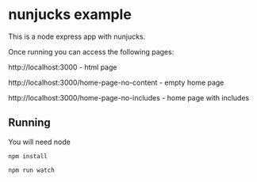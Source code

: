 # nunjucks example

This is a node express app with nunjucks.

Once running you can access the following pages:

http://localhost:3000 - html page

http://localhost:3000/home-page-no-content - empty home page

http://localhost:3000/home-page-no-includes - home page with includes

## Running

You will need node

```
npm install

npm run watch
```
